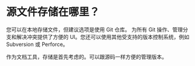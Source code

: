 # 源文件存储在哪里？

您可以在本地存储文件，但建议选项是使用 Git 仓库。
为所有 Git 操作、管理分支和解决冲突提供了方便的 UI。您还可以使用其他受支持的版本控制系统，例如 Subversion 或 Perforce。


作为文档工具，存储是首先考虑的。可以跟源码一样方便的管理版本。
